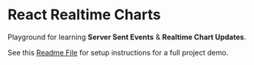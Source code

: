 # React Realtime Charts

Playground for learning **Server Sent Events** & **Realtime Chart Updates**.

See this [Readme File](https://github.com/Jay206-Programmer/react_realtime_graphs/blob/end-to-end/readme.md) for setup instructions for a full project demo.
